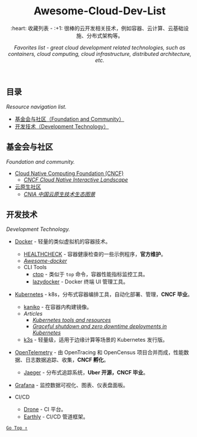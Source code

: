 <div align="center">
  <h1>Awesome-Cloud-Dev-List</h1>

  <p>:heart: 收藏列表 - :+1: 很棒的云开发相关技术，例如容器、云计算、云基础设施、分布式架构等。</p>
  <p><i>Favorites list - great cloud development related technologies, such as containers, cloud computing, cloud infrastructure, distributed architecture, etc.</i></p>
</div>

<br />

## 目录

*Resource navigation list.*

- [基金会与社区（Foundation and Community）](#基金会与社区)
- [开发技术（Development Technology）](#开发技术)

## 基金会与社区

*Foundation and community.*

- [Cloud Native Computing Foundation (CNCF)](https://www.cncf.io/)
  - [*CNCF Cloud Native Interactive Landscape*](https://landscape.cncf.io/) 
- [云原生社区](https://cloudnative.to/)
  - [*CNIA 中国云原生技术生态图景*](https://landscape.opensourcecloud.cn/)

## 开发技术

*Development Technology.*

- [Docker](https://www.docker.com/) - 轻量的类似虚拟机的容器技术。
  - [HEALTHCHECK](https://github.com/docker-library/healthcheck) - 容器健康检查的一些示例程序，**官方维护**。
  - [*Awesome-docker*](https://awesome-docker.netlify.app/)
  - CLI Tools
    - [ctop](https://ctop.sh/) - 类似于 `top` 命令，容器性能指标监控工具。
    - [lazydocker](https://github.com/jesseduffield/lazydocker) - Docker 终端 UI 管理工具。

- [Kubernetes](https://kubernetes.io/) - k8s，分布式容器编排工具，自动化部署、管理，**CNCF 毕业**。
  - [kaniko](https://github.com/GoogleContainerTools/kaniko) - 在容器内构建镜像。
  - *Articles*
    - [*Kubernetes tools and resources*](https://learnk8s.io/kubernetes-resources) 
    - [*Graceful shutdown and zero downtime deployments in Kubernetes*](https://learnk8s.io/graceful-shutdown)
  - [k3s](https://k3s.io/) - 轻量级，适用于边缘计算等场景的 Kubernetes 发行版。

- [OpenTelemetry](https://opentelemetry.io/) - 由 OpenTracing 和 OpenCensus 项目合并而成，性能数据、日志数据追踪、收集，**CNCF 孵化**。
  - [Jaeger](https://www.jaegertracing.io/) - 分布式追踪系统，**Uber 开源，CNCF 毕业**。

- [Grafana](https://grafana.com/oss/grafana/) - 监控数据可视化、图表、仪表盘面板。

- CI/CD
  - [Drone](https://www.drone.io/) -  CI 平台。
  - [Earthly](https://earthly.dev/) - CI/CD 管道框架。

[`Go Top ↑`](#awesome-cloud-dev-list)
